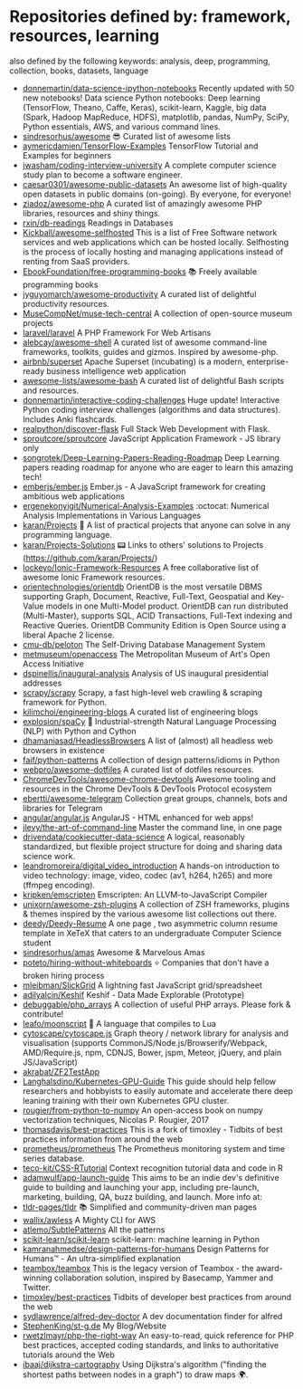 # Repositories defined by: framework, resources, learning

also defined by the following keywords: analysis, deep, programming, collection, books, datasets, language

- [donnemartin/data-science-ipython-notebooks](https://github.com/donnemartin/data-science-ipython-notebooks)
  Recently updated with 50 new notebooks! Data science Python notebooks: Deep learning (TensorFlow, Theano, Caffe, Keras), scikit-learn, Kaggle, big data (Spark, Hadoop MapReduce, HDFS), matplotlib, pandas, NumPy, SciPy, Python essentials, AWS, and various command lines.
- [sindresorhus/awesome](https://github.com/sindresorhus/awesome)
  :sunglasses: Curated list of awesome lists
- [aymericdamien/TensorFlow-Examples](https://github.com/aymericdamien/TensorFlow-Examples)
  TensorFlow Tutorial and Examples for beginners
- [jwasham/coding-interview-university](https://github.com/jwasham/coding-interview-university)
  A complete computer science study plan to become a software engineer.
- [caesar0301/awesome-public-datasets](https://github.com/caesar0301/awesome-public-datasets)
  An awesome list of high-quality open datasets in public domains (on-going). By everyone, for everyone!
- [ziadoz/awesome-php](https://github.com/ziadoz/awesome-php)
  A curated list of amazingly awesome PHP libraries, resources and shiny things.
- [rxin/db-readings](https://github.com/rxin/db-readings)
  Readings in Databases
- [Kickball/awesome-selfhosted](https://github.com/Kickball/awesome-selfhosted)
  This is a list of Free Software network services and web applications which can be hosted locally. Selfhosting is the process of locally hosting and managing applications instead of renting from SaaS providers.
- [EbookFoundation/free-programming-books](https://github.com/EbookFoundation/free-programming-books)
  :books: Freely available programming books
- [jyguyomarch/awesome-productivity](https://github.com/jyguyomarch/awesome-productivity)
  A curated list of delightful productivity resources.
- [MuseCompNet/muse-tech-central](https://github.com/MuseCompNet/muse-tech-central)
  A collection of open-source museum projects
- [laravel/laravel](https://github.com/laravel/laravel)
  A PHP Framework For Web Artisans
- [alebcay/awesome-shell](https://github.com/alebcay/awesome-shell)
  A curated list of awesome command-line frameworks, toolkits, guides and gizmos. Inspired by awesome-php.
- [airbnb/superset](https://github.com/airbnb/superset)
  Apache Superset (incubating) is a modern, enterprise-ready business intelligence web application
- [awesome-lists/awesome-bash](https://github.com/awesome-lists/awesome-bash)
  A curated list of delightful Bash scripts and resources.
- [donnemartin/interactive-coding-challenges](https://github.com/donnemartin/interactive-coding-challenges)
  Huge update!  Interactive Python coding interview challenges (algorithms and data structures).  Includes Anki flashcards.
- [realpython/discover-flask](https://github.com/realpython/discover-flask)
  Full Stack Web Development with Flask.
- [sproutcore/sproutcore](https://github.com/sproutcore/sproutcore)
  JavaScript Application Framework - JS library only
- [songrotek/Deep-Learning-Papers-Reading-Roadmap](https://github.com/songrotek/Deep-Learning-Papers-Reading-Roadmap)
  Deep Learning papers reading roadmap for anyone who are eager to learn this amazing tech!
- [emberjs/ember.js](https://github.com/emberjs/ember.js)
  Ember.js - A JavaScript framework for creating ambitious web applications
- [ergenekonyigit/Numerical-Analysis-Examples](https://github.com/ergenekonyigit/Numerical-Analysis-Examples)
  :octocat: Numerical Analysis Implementations in Various Languages
- [karan/Projects](https://github.com/karan/Projects)
  :page_with_curl: A list of practical projects that anyone can solve in any programming language.
- [karan/Projects-Solutions](https://github.com/karan/Projects-Solutions)
  :pager: Links to others' solutions to Projects (https://github.com/karan/Projects/)
- [lockeyo/Ionic-Framework-Resources](https://github.com/lockeyo/Ionic-Framework-Resources)
  A free collaborative list of awesome Ionic Framework resources.
- [orientechnologies/orientdb](https://github.com/orientechnologies/orientdb)
  OrientDB is the most versatile DBMS supporting Graph, Document, Reactive, Full-Text, Geospatial and Key-Value models in one Multi-Model product. OrientDB can run distributed (Multi-Master), supports SQL, ACID Transactions, Full-Text indexing and Reactive Queries. OrientDB Community Edition is Open Source using a liberal Apache 2 license.
- [cmu-db/peloton](https://github.com/cmu-db/peloton)
  The Self-Driving Database Management System
- [metmuseum/openaccess](https://github.com/metmuseum/openaccess)
  The Metropolitan Museum of Art's Open Access Initiative
- [dspinellis/inaugural-analysis](https://github.com/dspinellis/inaugural-analysis)
  Analysis of US inaugural presidential addresses
- [scrapy/scrapy](https://github.com/scrapy/scrapy)
  Scrapy, a fast high-level web crawling & scraping framework for Python.
- [kilimchoi/engineering-blogs](https://github.com/kilimchoi/engineering-blogs)
  A curated list of engineering blogs
- [explosion/spaCy](https://github.com/explosion/spaCy)
  💫 Industrial-strength Natural Language Processing (NLP) with Python and Cython
- [dhamaniasad/HeadlessBrowsers](https://github.com/dhamaniasad/HeadlessBrowsers)
  A list of (almost) all headless web browsers in existence
- [faif/python-patterns](https://github.com/faif/python-patterns)
  A collection of design patterns/idioms in Python
- [webpro/awesome-dotfiles](https://github.com/webpro/awesome-dotfiles)
  A curated list of dotfiles resources.
- [ChromeDevTools/awesome-chrome-devtools](https://github.com/ChromeDevTools/awesome-chrome-devtools)
  Awesome tooling and resources in the Chrome DevTools & DevTools Protocol ecosystem
- [ebertti/awesome-telegram](https://github.com/ebertti/awesome-telegram)
  Collection great groups, channels, bots and libraries for Telegram
- [angular/angular.js](https://github.com/angular/angular.js)
  AngularJS - HTML enhanced for web apps!
- [jlevy/the-art-of-command-line](https://github.com/jlevy/the-art-of-command-line)
  Master the command line, in one page
- [drivendata/cookiecutter-data-science](https://github.com/drivendata/cookiecutter-data-science)
  A logical, reasonably standardized, but flexible project structure for doing and sharing data science work.
- [leandromoreira/digital_video_introduction](https://github.com/leandromoreira/digital_video_introduction)
  A hands-on introduction to video technology: image, video, codec (av1, h264, h265) and more (ffmpeg encoding).
- [kripken/emscripten](https://github.com/kripken/emscripten)
  Emscripten: An LLVM-to-JavaScript Compiler
- [unixorn/awesome-zsh-plugins](https://github.com/unixorn/awesome-zsh-plugins)
  A collection of ZSH frameworks, plugins & themes inspired by the various awesome list collections out there.
- [deedy/Deedy-Resume](https://github.com/deedy/Deedy-Resume)
  A one page , two asymmetric column resume template in XeTeX that caters to an undergraduate Computer Science student
- [sindresorhus/amas](https://github.com/sindresorhus/amas)
  Awesome & Marvelous Amas
- [poteto/hiring-without-whiteboards](https://github.com/poteto/hiring-without-whiteboards)
  ⭐️  Companies that don't have a broken hiring process
- [mleibman/SlickGrid](https://github.com/mleibman/SlickGrid)
  A lightning fast JavaScript grid/spreadsheet
- [adilyalcin/Keshif](https://github.com/adilyalcin/Keshif)
  Keshif - Data Made Explorable (Prototype)
- [debuggable/php_arrays](https://github.com/debuggable/php_arrays)
  A collection of useful PHP arrays. Please fork & contribute!
- [leafo/moonscript](https://github.com/leafo/moonscript)
  :crescent_moon: A language that compiles to Lua
- [cytoscape/cytoscape.js](https://github.com/cytoscape/cytoscape.js)
  Graph theory / network library for analysis and visualisation (supports CommonJS/Node.js/Browserify/Webpack, AMD/Require.js, npm, CDNJS, Bower, jspm, Meteor, jQuery, and plain JS/JavaScript)
- [akrabat/ZF2TestApp](https://github.com/akrabat/ZF2TestApp)
- [Langhalsdino/Kubernetes-GPU-Guide](https://github.com/Langhalsdino/Kubernetes-GPU-Guide)
  This guide should help fellow researchers and hobbyists to easily automate and accelerate there deep leaning training with their own Kubernetes GPU cluster.
- [rougier/from-python-to-numpy](https://github.com/rougier/from-python-to-numpy)
  An open-access book on numpy vectorization techniques, Nicolas P. Rougier, 2017
- [thomasdavis/best-practices](https://github.com/thomasdavis/best-practices)
  This is a fork of timoxley - Tidbits of best practices information from around the web
- [prometheus/prometheus](https://github.com/prometheus/prometheus)
  The Prometheus monitoring system and time series database.
- [teco-kit/CSS-RTutorial](https://github.com/teco-kit/CSS-RTutorial)
  Context recognition tutorial data and code in R
- [adamwulf/app-launch-guide](https://github.com/adamwulf/app-launch-guide)
  This aims to be an indie dev's definitive guide to building and launching your app, including pre-launch, marketing, building, QA, buzz building, and launch. More info at:
- [tldr-pages/tldr](https://github.com/tldr-pages/tldr)
  :books: Simplified and community-driven man pages
- [wallix/awless](https://github.com/wallix/awless)
  A Mighty CLI for AWS
- [atlemo/SubtlePatterns](https://github.com/atlemo/SubtlePatterns)
  All the patterns
- [scikit-learn/scikit-learn](https://github.com/scikit-learn/scikit-learn)
  scikit-learn: machine learning in Python
- [kamranahmedse/design-patterns-for-humans](https://github.com/kamranahmedse/design-patterns-for-humans)
  Design Patterns for Humans™ - An ultra-simplified explanation
- [teambox/teambox](https://github.com/teambox/teambox)
  This is the legacy version of Teambox - the award-winning collaboration solution, inspired by Basecamp, Yammer and Twitter.
- [timoxley/best-practices](https://github.com/timoxley/best-practices)
  Tidbits of developer best practices from around the web
- [sydlawrence/alfred-dev-doctor](https://github.com/sydlawrence/alfred-dev-doctor)
  A dev documentation finder for alfred
- [StephenKing/st-g.de](https://github.com/StephenKing/st-g.de)
  My Blog/Website
- [rwetzlmayr/php-the-right-way](https://github.com/rwetzlmayr/php-the-right-way)
  An easy-to-read, quick reference for PHP best practices, accepted coding standards, and links to authoritative tutorials around the Web
- [ibaaj/dijkstra-cartography](https://github.com/ibaaj/dijkstra-cartography)
  Using Dijkstra's algorithm ("finding the shortest paths between nodes in a graph") to draw maps :earth_africa:.
